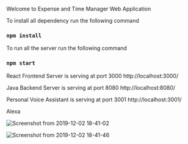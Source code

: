 Welcome to Expense and Time Manager Web Application

To install all dependency run the following command

### `npm install`

To run all the server run the following command

### `npm start`

React Frontend Server is serving at port 3000
http://localhost:3000/

Java Backend Server is serving at port 8080
http://localhost:8080/

Personal Voice Assistant is serving at port 3001
http://localhost:3001/

Alexa 

![Screenshot from 2019-12-02 18-41-02](https://user-images.githubusercontent.com/33761930/70016086-3763ee00-1534-11ea-8a1a-94b365229f82.png)

![Screenshot from 2019-12-02 18-41-46](https://user-images.githubusercontent.com/33761930/70016119-49de2780-1534-11ea-8551-90b8d98d00aa.png)
